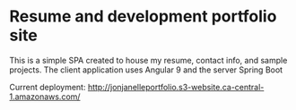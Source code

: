 # Resume and development portfolio site

This is a simple SPA created to house my resume, contact info, and sample projects. The client application uses Angular 9 and the server Spring Boot

Current deployment: http://jonjanelleportfolio.s3-website.ca-central-1.amazonaws.com/

